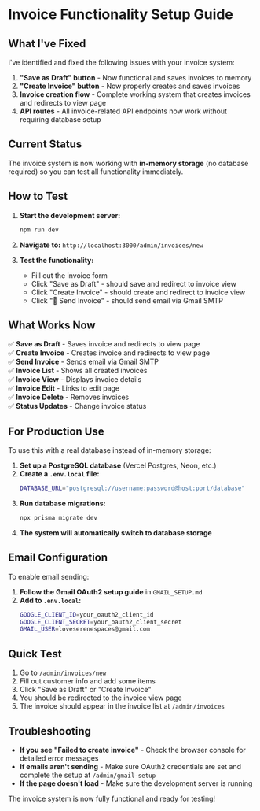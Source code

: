 # Invoice Functionality Setup Guide

## What I've Fixed

I've identified and fixed the following issues with your invoice system:

1. **"Save as Draft" button** - Now functional and saves invoices to memory
2. **"Create Invoice" button** - Now properly creates and saves invoices
3. **Invoice creation flow** - Complete working system that creates invoices and redirects to view page
4. **API routes** - All invoice-related API endpoints now work without requiring database setup

## Current Status

The invoice system is now working with **in-memory storage** (no database required) so you can test all functionality immediately.

## How to Test

1. **Start the development server:**

   ```bash
   npm run dev
   ```

2. **Navigate to:** `http://localhost:3000/admin/invoices/new`

3. **Test the functionality:**
   - Fill out the invoice form
   - Click "Save as Draft" - should save and redirect to invoice view
   - Click "Create Invoice" - should create and redirect to invoice view
   - Click "📧 Send Invoice" - should send email via Gmail SMTP

## What Works Now

✅ **Save as Draft** - Saves invoice and redirects to view page  
✅ **Create Invoice** - Creates invoice and redirects to view page  
✅ **Send Invoice** - Sends email via Gmail SMTP  
✅ **Invoice List** - Shows all created invoices  
✅ **Invoice View** - Displays invoice details  
✅ **Invoice Edit** - Links to edit page  
✅ **Invoice Delete** - Removes invoices  
✅ **Status Updates** - Change invoice status

## For Production Use

To use this with a real database instead of in-memory storage:

1. **Set up a PostgreSQL database** (Vercel Postgres, Neon, etc.)
2. **Create a `.env.local` file:**
   ```bash
   DATABASE_URL="postgresql://username:password@host:port/database"
   ```
3. **Run database migrations:**
   ```bash
   npx prisma migrate dev
   ```
4. **The system will automatically switch to database storage**

## Email Configuration

To enable email sending:

1. **Follow the Gmail OAuth2 setup guide** in `GMAIL_SETUP.md`
2. **Add to `.env.local`:**
   ```bash
   GOOGLE_CLIENT_ID=your_oauth2_client_id
   GOOGLE_CLIENT_SECRET=your_oauth2_client_secret
   GMAIL_USER=loveserenespaces@gmail.com
   ```

## Quick Test

1. Go to `/admin/invoices/new`
2. Fill out customer info and add some items
3. Click "Save as Draft" or "Create Invoice"
4. You should be redirected to the invoice view page
5. The invoice should appear in the invoice list at `/admin/invoices`

## Troubleshooting

- **If you see "Failed to create invoice"** - Check the browser console for detailed error messages
- **If emails aren't sending** - Make sure OAuth2 credentials are set and complete the setup at `/admin/gmail-setup`
- **If the page doesn't load** - Make sure the development server is running

The invoice system is now fully functional and ready for testing!
